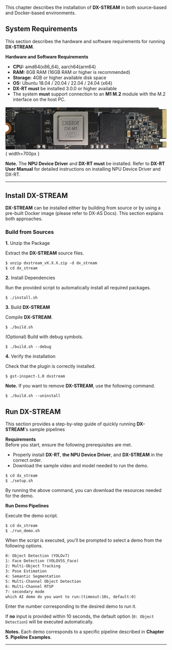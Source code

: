 This chapter describes the installation of **DX-STREAM** in both source-based and Docker-based environments.

## System Requirements

This section describes the hardware and software requirements for running **DX-STREAM**.

**Hardware and Software Requirements**  

- **CPU:** amd64(x86_64), aarch64(arm64)
- **RAM:** 8GB RAM (16GB RAM or higher is recommended)
- **Storage:** 4GB or higher available disk space
- **OS:** Ubuntu 18.04 / 20.04 / 22.04 / 24.04 (x64)
- **DX-RT must** be installed 3.0.0 or higher available 
- The system **must** support connection to an **M1 M.2** module with the M.2 interface on the host PC. 

![](./../resources/02_DX-M1_M.2_LPDDR5x2_PCP.png){ width=700px }


**Note.** The **NPU Device Driver** and **DX-RT must** be installed. Refer to **DX-RT User Manual** for detailed instructions on installing NPU Device Driver and DX-RT. 

---

## Install DX-STREAM

**DX-STREAM** can be installed either by building from source or by using a pre-built Docker image (please refer to DX-AS Docs). This section explains both approaches.

### Build from Sources

**1.** Unzip the Package  

Extract the **DX-STREAM** source files.  
```
$ unzip dxstream_vX.X.X.zip -d dx_stream
$ cd dx_stream
```

**2.** Install Dependencies  

Run the provided script to automatically install all required packages.  
```
$ ./install.sh
```

**3.** Build **DX-STREAM**  

Compile **DX-STREAM**.  
```
$ ./build.sh
```

(Optional) Build with debug symbols.  
```
$ ./build.sh --debug
```

**4.** Verify the installation  

Check that the plugin is correctly installed.  
```
$ gst-inspect-1.0 dxstream
```

**Note.** If you want to remove **DX-STREAM**, use the following command.  
```
$ ./build.sh --uninstall
```

## Run DX-STREAM

This section provides a step-by-step guide of quickly running **DX-STREAM**'s sample pipelines

**Requirements**  
Before you start, ensure the following prerequisites are met.  

- Properly install **DX-RT**, **the NPU Device Driver**, and **DX-STREAM** in the correct order.
- Download the sample video and model needed to run the demo.

```
$ cd dx_stream
$ ./setup.sh
```

By running the above command, you can download the resources needed for the demo.


**Run Demo Pipelines**  

Execute the demo script.
```
$ cd dx_stream
$ ./run_demo.sh
```

When the script is executed, you'll be prompted to select a demo from the following options.
```
0: Object Detection (YOLOv7)
1: Face Detection (YOLOV5S_Face)
2: Multi-Object Tracking
3: Pose Estimation
4: Semantic Segmentation
5: Multi-Channel Object Detection
6: Multi-Channel RTSP
7: secondary mode
which AI demo do you want to run:(timeout:10s, default:0)
```

Enter the number corresponding to the desired demo to run it.  

If **no** input is provided within 10 seconds, the default option (`0: Object Detection`) will be executed automatically.  

**Notes.** Each demo corresponds to a specific pipeline described in **Chapter 5. Pipeline Examples**.

---
